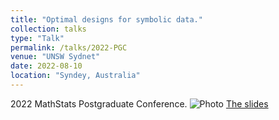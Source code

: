 ```yaml
---
title: "Optimal designs for symbolic data."
collection: talks
type: "Talk"
permalink: /talks/2022-PGC
venue: "UNSW Sydnet"
date: 2022-08-10
location: "Syndey, Australia"
---
```


2022 MathStats Postgraduate Conference.
![Photo](/hakiimj.github.io/images/IMG_3075.JPG)
[The slides]((https://drive.google.com/file/d/146rUyt1rHDKAVcqtVeja8R9XR0OgMdlo/view?usp=sharing))
